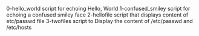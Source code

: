 0-hello_world script for echoing Hello, World
1-confused_smiley script for echoing a confused smiley face
2-hellofile script that displays content of etc/passwd file
3-twofiles script to Display the content of /etc/passwd and /etc/hosts
